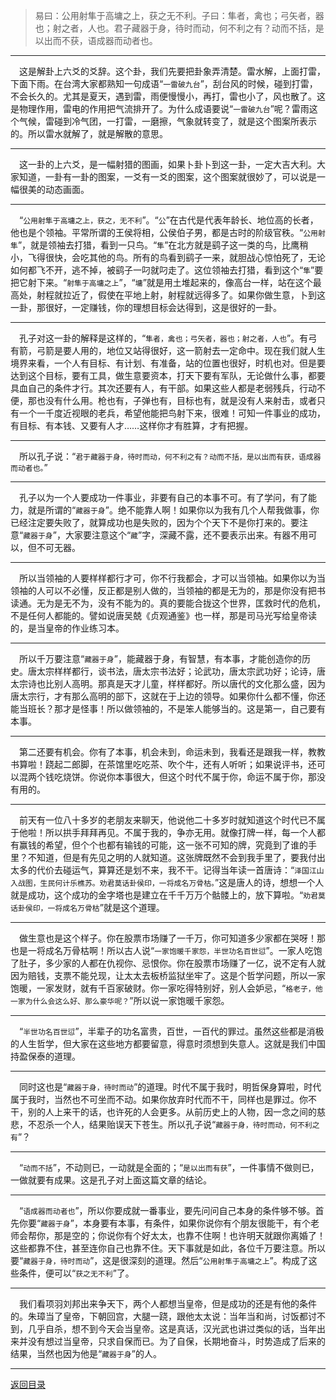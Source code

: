 > 易曰：公用射隼于高墉之上，获之无不利。子曰：隼者，禽也；弓矢者，器也；射之者，人也。君子藏器于身，待时而动，何不利之有？动而不括，是以出而不获，语成器而动者也。
___
&emsp;这是解卦上六爻的爻辞。这个卦，我们先要把卦象弄清楚。雷水解，上面打雷，下面下雨。在台湾大家都熟知一句成语“``一雷破九台``”，刮台风的时候，碰到打雷，不会长久的。尤其是夏天，遇到雷，雨便慢慢小，再打，雷也小了，风也散了。这是物理作用，雷电的作用把气流排开了。为什么成语要说“``一雷破九台``”呢？雷雨这个气候，雷碰到冷气团，一打雷，一磨擦，气象就转变了，就是这个图案所表示的。所以雷水就解了，就是解散的意思。
___
&emsp;这一卦的上六爻，是一幅射猎的图画，如果卜卦卜到这一卦，一定大吉大利。大家知道，一卦有一卦的图案，一爻有一爻的图案，这个图案就很妙了，可以说是一幅很美的动态画面。
___
&emsp;“``公用射隼于高墉之上，获之，无不利``”。“``公``”在古代是代表年龄长、地位高的长者，他也是个领袖。平常所谓的王侯将相，公侯伯子男，都是古时的阶级官秩。“``公用射隼``”，就是领袖去打猎，看到一只鸟。“``隼``”在北方就是鹞子这一类的鸟，比鹰稍小，飞得很快，会吃其他的鸟。所有的鸟看到鹞子一来，就胆战心惊怕死了，无论如何都飞不开，逃不掉，被鹞子一叼就叼走了。这位领袖去打猎，看到这个“``隼``”要把它射下来。“``射隼于高墉之上``”，“``墉``”就是用土堆起来的，像高台一样，站在这个最高处，射程就拉近了，假使在平地上射，射程就远得多了。如果你做生意，卜到这一卦，那很好，一定赚钱，你的理想目标会达得到，这是很好的一卦。
___
&emsp;孔子对这一卦的解释是这样的，“``隼者，禽也；弓矢者，器也；射之者，人也``”。有弓有箭，弓箭是要人用的，地位又站得很好，这一箭射去一定命中。现在我们就人生境界来看，一个人有目标、有计划、有准备，站的位置也很好，时机也对。但是要达到这个目标，要有工具，做生意要资本，打天下要有军队，无论做什么事，都要具血自己的条件才行。其次还要有人，有干部。如果这些人都是老弱残兵，行动不便，那也没有什么用。枪也有，子弹也有，目标也有，就是没有人来射击，或者只有一个一千度近视眼的老兵，希望他能把鸟射下来，很难！可知一件事业的成功，有目标、有本钱、又要有人才……这样你才有胜算，才有把握。
___
&emsp;所以孔子说：“``君于藏器于身，待时而动，何不利之有？动而不括，是以出而有获，语成器而动者也。``”
___
&emsp;孔子以为一个人要成功一件事业，非要有自己的本事不可。有了学问，有了能力，就是所谓的“``藏器于身``”。绝不能靠人啊！如果你以为我有几个人帮我做事，你已经注定要失败了，就算成功也是失败的，因为个个天下不是你打来的。要注意“``藏器于身``”，大家要注意这个“``藏``”字，深藏不露，还不要表示出来。有器不用可以，但不可无器。
___
&emsp;所以当领袖的人要样样都行才可，你不行我都会，才可以当领袖。如果你以为当领袖的人可以不必懂，反正都是别人做的，当领袖的都是无为的，那是你没有把书读通。无为是无不为，没有不能为的。真的要能合拢这个世界，匡救时代的危机，不是任何人都能的。譬如说唐吴兢《贞观通鉴》也一样，那是司马光写给皇帝读的，是当皇帝的作业练习本。
___
&emsp;所以千万要注意“``藏器于身``”，能藏器于身，有智慧，有本事，才能创造你的历史。唐太宗样样都行，谈书法，唐太宗书法好；论武功，唐太宗武功好；论诗，唐太宗诗也比别人高明。那真是天才儿童，样样都好。所以唐代的文化那么盛，因为唐太宗行，才有那么高明的部下，这就在于上边的领导。如果你什么都不懂，你还能当班长？那才是怪事！所以做领袖的，不是笨人能够当的。这是第一，自己要有本事。
___
&emsp;第二还要有机会。你有了本事，机会未到，命运未到，我看还是跟我一样，教教书算啦！跷起二郎脚，在茶馆里吃吃茶、吹个牛，还有人听听；如果说评书，还可以混两个钱吃烧饼。你说你本事很大，但这个时代不属于你，命运不属于你，那没有用的。
___
&emsp;前天有一位八十多岁的老朋友来聊天，他说他二十多岁时就知道这个时代已不属于他啦！所以拱手拜拜再见。不属于我的，争亦无用。就像打牌一样，每一个人都有赢钱的希望，但个个也都有输钱的可能，这一张不可知的牌，究竟到了谁的手里？不知道，但是有先见之明的人就知道。这张牌既然不会到我手里了，要我付出太多的代价去碰运气，算算还是划不来，我不干。记得当年读一首唐诗：“``泽国江山入战图，生民何计乐樵苏。劝君莫话卦侯印，一将成名万骨枯。``”这是唐人的诗，想想一个人就是成功，这个成功的金字塔也是建立在千千万万个骷髅上的，放下算啦。“``劝君莫话卦侯印，一将成名万骨枯``”就是这个道理。
___
&emsp;做生意也是这个样子。你在股票市场赚了一千万，你可知道多少家都在哭呀！那也是一将成名万骨枯啊！所以古人说“``一家饱暖千家怨，半世功名百世愆``”。一家人吃饱了肚子，多少家的人都在仇视你、忌恨你。你在股票市场赚了一亿，说不定有人就因为赔钱，支票不能兑现，让太太去板桥监狱坐牢了。这是个哲学问题，所以一家饱暖，一家发财，就有千百家破财。你一家吃得特别好，别人会妒忌，“``格老子，他一家为什么会这么好、那么豪华呢？``”所以说一家饱暖千家怨。
___
&emsp;“``半世功名百世愆``”，半辈子的功名富贵，百世，一百代的罪过。虽然这些都是消极的人生哲学，但大家在这些地方都要留意，得意时须想到失意人。这就是我们中国持盈保泰的道理。
___
&emsp;同时这也是“``藏器于身，待时而动``”的道理。时代不属于我时，明哲保身算啦，时代属于我时，当然也不可坐而不动。如果你放弃时代而不干，同样也是罪过。你不干，别的人上来干的话，也许死的人会更多。从前历史上的人物，因一念之间的慈悲，不忍杀一个人，结果贻误天下苍生。所以孔子说“``藏器于身，待时而动，何不利之有``”？
___
&emsp;“``动而不括``”，不动则已，一动就是全面的；“``是以出而有获``”，一件事情不做则已，一做就要有成果。这是孔子对上面这篇文章的结论。
___
&emsp;“``语成器而动者也``”，所以你要成就一番事业，要先问问自己本身的条件够不够。首先你要“``藏器于身``”，本身要有本事，有条件，如果你说你有个朋友很能干，有个老师会帮你，那是空的；你说你有个好太太，也靠不住啊！也许明天就跟你离婚了！这些都靠不住，甚至连你自己也靠不住。天下事就是如此，各位千万要注意。所以要“``藏器于身，待时而动``”，这是很深刻的道理。然后“``公用射隼于高墉之上``”。构成了这些条件，便可以“``获之无不利``”了。
___
&emsp;我们看项羽刘邦出来争天下，两个人都想当皇帝，但是成功的还是有他的条件的。朱璋当了皇帝，下朝回宫，大腿一跷，跟他太太说：当年当和尚，讨饭都讨不到，几乎自杀，想不到今天会当皇帝。这是真话，汉光武也讲过类似的话，当年出来并没有想过当皇帝，只求自保而已。为了自保，长期地奋斗，时势造成了后来的结果，当然也因为他是“``藏器于身``”的人。
___
[返回目录](../../../master/README.md#目录)